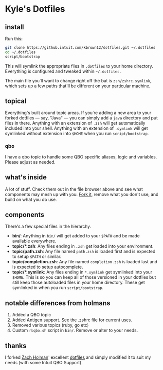 # Kyle's Dotfiles

## install

Run this:

```sh
git clone https://github.intuit.com/kbrown12/dotfiles.git ~/.dotfiles
cd ~/.dotfiles
script/bootstrap
```

This will symlink the appropriate files in `.dotfiles` to your home directory.
Everything is configured and tweaked within `~/.dotfiles`.

The main file you'll want to change right off the bat is `zsh/zshrc.symlink`,
which sets up a few paths that'll be different on your particular machine.

## topical

Everything's built around topic areas. If you're adding a new area to your
forked dotfiles — say, "Java" — you can simply add a `java` directory and put
files in there. Anything with an extension of `.zsh` will get automatically
included into your shell. Anything with an extension of `.symlink` will get
symlinked without extension into `$HOME` when you run `script/bootstrap`.

### qbo

I have a qbo topic to handle some QBO specific aliases, logic and variables. Please adjust as needed.

## what's inside

A lot of stuff. Check them out in the file browser
above and see what components may mesh up with you.
[Fork it](https://github.intuit.com/kbrown12/dotfiles/fork), remove what you don't
use, and build on what you do use.

## components

There's a few special files in the hierarchy.

- **bin/**: Anything in `bin/` will get added to your `$PATH` and be made
  available everywhere.
- **topic/\*.zsh**: Any files ending in `.zsh` get loaded into your
  environment.
- **topic/path.zsh**: Any file named `path.zsh` is loaded first and is
  expected to setup `$PATH` or similar.
- **topic/completion.zsh**: Any file named `completion.zsh` is loaded
  last and is expected to setup autocomplete.
- **topic/\*.symlink**: Any files ending in `*.symlink` get symlinked into
  your `$HOME`. This is so you can keep all of those versioned in your dotfiles
  but still keep those autoloaded files in your home directory. These get
  symlinked in when you run `script/bootstrap`.

## notable differences from holmans
1. Added a QBO topic
2. Added [Antigen](https://github.com/zsh-users/antigen) support. See the .zshrc file for current uses.
3. Removed various topics (ruby, go etc)
4. Custom `rbqbo.sh` script in `bin/`. Remove or alter to your needs.

## thanks

I forked [Zach Holman](http://github.com/holman)' excellent
[dotfiles](http://github.com/holman/dotfiles) and simply modified it to suit my needs (with some Intuit QBO Support).

